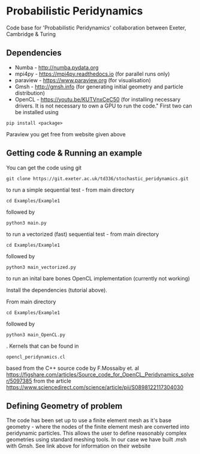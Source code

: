# Probabilistic Peridynamics

Code base for 'Probabilistic Peridynamics' collaboration between Exeter, Cambridge &amp; Turing

## Dependencies

*  Numba - http://numba.pydata.org
*  mpi4py - https://mpi4py.readthedocs.io (for parallel runs only)
*  paraview - https://www.paraview.org (for visualisation)
*  Gmsh - http://gmsh.info (for generating initial geometry and particle distribution)
*  OpenCL - https://youtu.be/KUTVnxCeC50 (for installing necessary drivers. It is not necessary to own a GPU to run the code."
First two can be installed using 

`pip install <package>`

Paraview you get free from website given above

## Getting code & Running an example

You can get the code using git

`git clone https://git.exeter.ac.uk/td336/stochastic_peridynamics.git`

to run a simple sequential test - from main directory

`
cd Examples/Example1
`

followed by

`
python3 main.py
`

to run a vectorized (fast) sequential test - from main directory

`
cd Examples/Example1
`

followed by

`
python3 main_vectorized.py
`

to run an inital bare bones OpenCL implementation (currently not working)

Install the dependencies (tutorial above).

From main directory

`
cd Examples/Example1
`

followed by

`
python3 main_OpenCL.py
`

. Kernels that can be found in 

`
opencl_peridynamics.cl
`

based from the C++ source code by F.Mossaiby et. al
https://figshare.com/articles/Source_code_for_OpenCL_Peridynamics_solver/5097385
from the article
https://www.sciencedirect.com/science/article/pii/S0898122117304030

## Defining Geometry of problem

The code has been set up to use a finite element mesh as it's base geometry - where the nodes of the finite element mesh are converted into peridynamic particles. This allows the user to define reasonably complex geometries using standard meshing tools. In our case we have built .msh with Gmsh. See link above for information on their website
